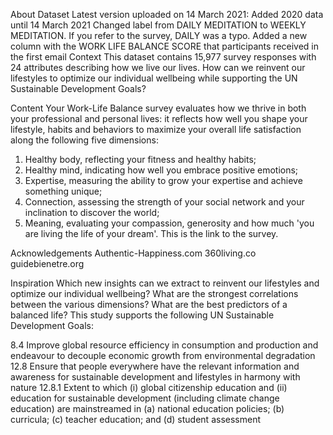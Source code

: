 About Dataset
Latest version uploaded on 14 March 2021:
Added 2020 data until 14 March 2021
Changed label from DAILY MEDITATION to WEEKLY MEDITATION. If you refer to the survey, DAILY was a typo.
Added a new column with the WORK LIFE BALANCE SCORE that participants received in the first email
Context
This dataset contains 15,977 survey responses with 24 attributes describing how we live our lives.
How can we reinvent our lifestyles to optimize our individual wellbeing while supporting the UN Sustainable Development Goals?

Content
Your Work-Life Balance survey evaluates how we thrive in both your professional and personal lives: it reflects how well you shape your lifestyle, habits and behaviors to maximize your overall life satisfaction along the following five dimensions:
1. Healthy body, reflecting your fitness and healthy habits;
2. Healthy mind, indicating how well you embrace positive emotions;
3. Expertise, measuring the ability to grow your expertise and achieve something unique;
4. Connection, assessing the strength of your social network and your inclination to discover the world;
5. Meaning, evaluating your compassion, generosity and how much 'you are living the life of your dream'.
This is the link to the survey.

Acknowledgements
Authentic-Happiness.com
360living.co
guidebienetre.org

Inspiration
Which new insights can we extract to reinvent our lifestyles and optimize our individual wellbeing?
What are the strongest correlations between the various dimensions?
What are the best predictors of a balanced life?
This study supports the following UN Sustainable Development Goals:

8.4 Improve global resource efficiency in consumption and production and endeavour to decouple economic growth from environmental degradation
12.8 Ensure that people everywhere have the relevant information and awareness for sustainable development and lifestyles in harmony with nature
12.8.1 Extent to which (i) global citizenship education and (ii) education for sustainable development (including climate change education) are mainstreamed in (a) national education policies; (b) curricula; (c) teacher education; and (d) student assessment